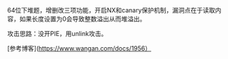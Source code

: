 64位下堆题，增删改三项功能，开启NX和canary保护机制，漏洞点在于读取内容，如果长度设置为0会导致整数溢出从而堆溢出。

攻击思路：没开PIE，用unlink攻击。

[参考博客](https://www.wangan.com/docs/1956）
